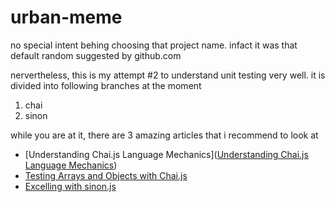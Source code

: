 # urban-meme

no special intent behing choosing that project name. infact it was that default random suggested by github.com

nervertheless, this is my attempt #2 to understand unit testing very well. it is divided into following branches at the moment

1. chai
2. sinon

while you are at it, there are 3 amazing articles that i recommend to look at

- [Understanding Chai.js Language Mechanics]([Understanding Chai.js Language Mechanics](https://medium.com/building-ibotta/understanding-chai-js-language-mechanics-cc28e4c9604b))
- [Testing Arrays and Objects with Chai.js](https://medium.com/building-ibotta/testing-arrays-and-objects-with-chai-js-4b372310fe6d)
- [Excelling with sinon.js](https://medium.com/building-ibotta/testing-arrays-and-objects-with-chai-js-4b372310fe6d)
  